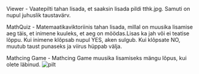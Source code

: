 Viewer - Vaatepilti tahan lisada, et saaksin lisada pildi tthk.jpg. Samuti on nupul juhuslik taustavärv.

MathQuiz - Matemaatikaviktoriinis tahan lisada, millal on muusika lisamise aeg täis, et inimene kuuleks, et aeg on möödas.Lisas ka jah või ei teatise lõppu. 
Kui inimene klõpsab nupul YES, aken sulgub. Kui klõpsate NO, muutub taust punaseks ja viirus hüppab välja.

Mathcing Game - Mathcing Game muusika lisamiseks mängu lõpus, kui olete läbinud.
![pilt](https://user-images.githubusercontent.com/93324363/194486845-06b13e89-28c6-4619-8fa1-4a5ab59c5735.png)
